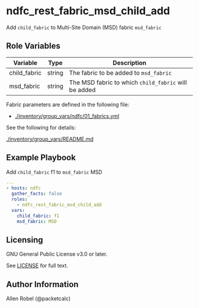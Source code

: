 # ndfc_rest_fabric_msd_child_add

Add ``child_fabric`` to Multi-Site Domain (MSD) fabric ``msd_fabric``

## Role Variables

Variable        | Type   | Description
----------------|--------|----------------------------------------
child_fabric    | string | The fabric to be added to ``msd_fabric``
msd_fabric      | string | The MSD fabric to which ``child_fabric`` will be added

Fabric parameters are defined in the following file:

- [./inventory/group_vars/ndfc/01_fabrics.yml](/inventory/group_vars/ndfc/01_fabrics.yml)

See the following for details:

[./inventory/group_vars/README.md](/inventory/group_vars/README.md)

## Example Playbook

Add ``child_fabric`` f1 to ``msd_fabric`` MSD

```yaml
---
- hosts: ndfc
  gather_facts: false
  roles:
    - ndfc_rest_fabric_msd_child_add
  vars:
    child_fabric: f1
    msd_fabric: MSD
```

## Licensing

GNU General Public License v3.0 or later.

See [LICENSE](https://www.gnu.org/licenses/gpl-3.0.txt) for full text.

## Author Information

Allen Robel (@packetcalc)
